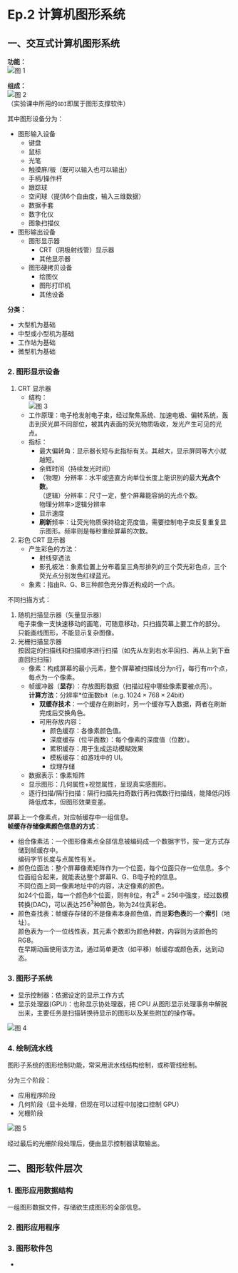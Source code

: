 # Ep.2 计算机图形系统

## 一、交互式计算机图形系统

**功能：**  
![图 1](images/2.%E8%AE%A1%E7%AE%97%E6%9C%BA%E5%9B%BE%E5%BD%A2%E7%B3%BB%E7%BB%9F--09-15_08-04-39.png)

**组成：**  
![图 2](images/2.%E8%AE%A1%E7%AE%97%E6%9C%BA%E5%9B%BE%E5%BD%A2%E7%B3%BB%E7%BB%9F--09-15_08-06-25.png)  
（实验课中所用的`GDI`即属于图形支撑软件）

其中图形设备分为：

* 图形输入设备
  * 键盘
  * 鼠标
  * 光笔
  * 触摸屏/板（既可以输入也可以输出）
  * 手柄/操作杆
  * 跟踪球
  * 空间球（提供$6$个自由度，输入三维数据）
  * 数据手套
  * 数字化仪
  * 图象扫描仪
* 图形输出设备
  * 图形显示器
    * CRT（阴极射线管）显示器
    * 其他显示器
  * 图形硬拷贝设备
    * 绘图仪
    * 图形打印机
    * 其他设备

**分类：**

* 大型机为基础
* 中型或小型机为基础
* 工作站为基础
* 微型机为基础

### 2. 图形显示设备

1. CRT 显示器
   * 结构：  
     ![图 3](images/2.%E8%AE%A1%E7%AE%97%E6%9C%BA%E5%9B%BE%E5%BD%A2%E7%B3%BB%E7%BB%9F--09-15_08-17-13.png)
   * 工作原理：电子枪发射电子束，经过聚焦系统、加速电极、偏转系统，轰击到荧光屏不同部位，被其内表面的荧光物质吸收，发光产生可见的光点。
   * 指标：
     * 最大偏转角：显示器长短与此指标有关。其越大，显示屏同等大小就越短。
     * 余辉时间（持续发光时间）
     * （物理）分辨率：水平或竖直方向单位长度上能识别的最大**光点个数**。  
       （逻辑）分辨率：尺寸一定，整个屏幕能容纳的光点个数。  
       物理分辨率$>$逻辑分辨率
     * 显示速度
     * **刷新**频率：让荧光物质保持稳定亮度值，需要控制电子束反复重复显示图形。频率则是每秒重绘屏幕的次数。
2. 彩色 CRT 显示器
   * 产生彩色的方法：
     * 射线穿透法
     * 影孔板法：象素位置上分布着呈三角形排列的三个荧光彩色点，三个荧光点分别发色红绿蓝光。  
   * 象素：指由R、G、B三种颜色充分靠近构成的一个点。

不同扫描方式：

1. 随机扫描显示器（矢量显示器）  
   电子束像一支快速移动的画笔，可随意移动，只扫描荧幕上要工作的部分。  
   只能画线图形，不能显示复杂图像。
2. 光栅扫描显示器  
   按固定的扫描线和扫描顺序进行扫描（如先从左到右水平回扫、再从上到下垂直回扫扫描）
   * 像素：构成屏幕的最小元素，整个屏幕被扫描线分为$n$行，每行有$m$个点，每点为一个像素。
   * 帧缓冲器（**显存**）：存放图形数据（扫描过程中哪些像素要被点亮）。  
     **计算方法**：分辨率*位面数bit（e.g. $1024\times768\times 24 \textrm{bit}$）
     * **双缓存技术**：一个缓存在刷新时，另一个缓存写入数据，两者在刷新完成后交换角色。  
     * 可用存放内容：
       * 颜色缓存：各像素颜色值。
       * 深度缓存（位平面数）：每个像素的深度值（位数）。
       * 累积缓存：用于生成运动模糊效果
       * 模板缓存：如游戏中的 UI。
       * 纹理存储
   * 数据表示：像素矩阵
   * 显示图形：几何属性+视觉属性，呈现真实感图形。
   * 逐行扫描/隔行扫描：隔行扫描先扫奇数行再扫偶数行扫描线，能降低闪烁降低成本，但图形效果变差。

屏幕上一个像素点，对应帧缓存中一组信息。  
**帧缓存存储像素颜色信息的方式**：

* 组合像素法：一个图形像素点全部信息被编码成一个数据字节，按一定方式存储到帧缓存中。  
  编码字节长度与点属性有关。
* 颜色位面法：整个屏幕像素矩阵作为一个位面，每个位面只存一位信息。多个位面组合起来，就能表达整个屏幕R、G、B电子枪的信息。  
  不同位面上同一像素地址中的内容，决定像素的颜色。  
  如24个位面，每一个颜色$8$个位面，则有$8$位，有$2^8=256$中强度，经过数模转换(DAC)，可以表达$256^3$种颜色，称为24位真彩色。
* 颜色查找表：帧缓存存储的不是像素本身颜色值，而是**彩色表**的一个**索引**（地址）。  
  颜色表为一个一位线性表，其元素个数即为颜色种数，内容则为该颜色的RGB。  
  在早期动画使用该方法，通过简单更改（如平移）帧缓存或颜色表，达到动态。

### 3. 图形子系统

* 显示控制器：依据设定的显示工作方式
* 显示处理器(GPU)：也称显示协处理器，把 CPU 从图形显示处理事务中解脱出来，主要任务是扫描转换待显示的图形以及某些附加的操作等。

![图 4](images/2.%E8%AE%A1%E7%AE%97%E6%9C%BA%E5%9B%BE%E5%BD%A2%E7%B3%BB%E7%BB%9F--09-15_09-07-17.png)

### 4. 绘制流水线

图形子系统的图形绘制功能，常采用流水线结构绘制，或称管线绘制。

分为三个阶段：

* 应用程序阶段
* 几何阶段（显卡处理，但现在可以过程中加接口控制 GPU）
* 光栅阶段

![图 5](images/2.%E8%AE%A1%E7%AE%97%E6%9C%BA%E5%9B%BE%E5%BD%A2%E7%B3%BB%E7%BB%9F--09-15_09-09-45.png)

经过最后的光栅阶段处理后，便由显示控制器读取输出。

## 二、图形软件层次

### 1. 图形应用数据结构

一组图形数据文件，存储欲生成图形的全部信息。

### 2. 图形应用程序

### 3. 图形软件包

* 